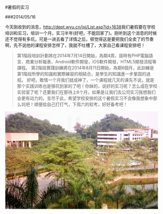 ﻿#暑假的实习

###2014/05/16

今天刚收到的消息，<http://dept.wyu.cn/jsj/List.asp?id=1638>我们暑假要在学校培训和实习，培训一个月，实习半年(好吧，不能回家了)。刚听到这个消息的时候还不觉得有多坑，可是一进去看了详情之后，顿觉得这是要把我们全卖了的节奏啊，先不说他的课程安排怎样了，我就不吐槽了，大家自己看课程安排吧！
>第1階段培訓計劃將在2014年7月14日開始，為期4周，屆時有PHP電腦語言、商業分析報表、Android軟件開發，iOS軟件開發，HTML5開發流程等課程。
>第2階段實踐訓練將在2014年8月11日開始，為期6個月，此訓練是第1階段所學的知識和實際練習的相結合，是學生的知識進一步鞏固的過程。
好吧，敢情一个月我们就成神了，一个课程就几天的课先不说，就是那个实践训练也是够坑到家的了吧！你妹的，说好的实习呢？怎么成在学校实验室了呢？还要我们在那待上6个月，如果是让我们去公司实习我想我们会更有动力的。言尽于此，希望学校安排的这个暑假实习不会像我想象中那么坑吧！顺便给自己打打气，下周六的软考，好好备考吧！

![](../img/imager1.jpg)